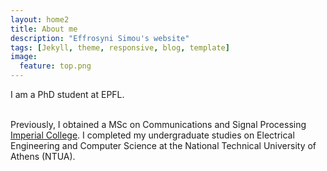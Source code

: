 ```yaml
---
layout: home2
title: About me
description: "Effrosyni Simou's website"
tags: [Jekyll, theme, responsive, blog, template]
image:
  feature: top.png
---
```


I am a PhD student at EPFL.

<br />
Previously, I obtained a MSc on Communications and Signal Processing <a href="http://www.imperial.ac.uk" target="_blank">Imperial College</a>. I completed my undergraduate studies on Electrical Engineering and Computer Science at the National Technical University of Athens (NTUA).



